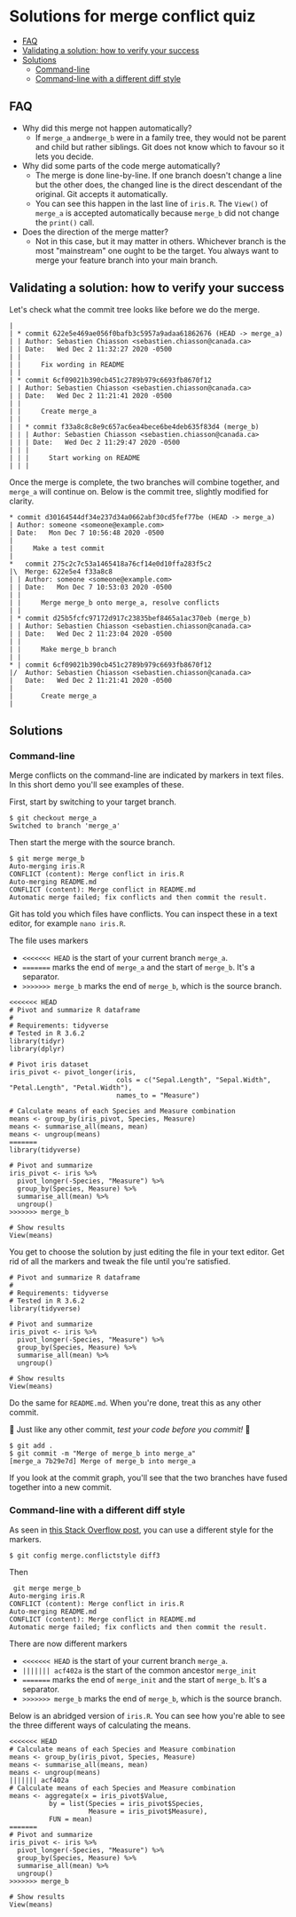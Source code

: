 # Solutions for merge conflict quiz <!-- omit in toc -->

- [FAQ](#faq)
- [Validating a solution: how to verify your success](#validating-a-solution-how-to-verify-your-success)
- [Solutions](#solutions)
  - [Command-line](#command-line)
  - [Command-line with a different diff style](#command-line-with-a-different-diff-style)

## FAQ

  * Why did this merge not happen automatically?
    * If `merge_a` and`merge_b` were in a family tree, they would not be parent and child but rather siblings. Git does not know which to favour so it lets you decide.
  * Why did some parts of the code merge automatically?
    * The merge is done line-by-line. If one branch doesn't change a line but the other does, the changed line is the direct descendant of the original. Git accepts it automatically.
    * You can see this happen in the last line of `iris.R`. The `View()` of `merge_a` is accepted automatically because `merge_b` did not change the `print()` call.
  * Does the direction of the merge matter?
    * Not in this case, but it may matter in others. Whichever branch is the most "mainstream" one ought to be the target. You always want to merge your feature branch into your main branch.

## Validating a solution: how to verify your success

Let's check what the commit tree looks like before we do the merge.

```console
|   
| * commit 622e5e469ae056f0bafb3c5957a9adaa61862676 (HEAD -> merge_a)
| | Author: Sebastien Chiasson <sebastien.chiasson@canada.ca>
| | Date:   Wed Dec 2 11:32:27 2020 -0500
| | 
| |     Fix wording in README
| | 
| * commit 6cf09021b390cb451c2789b979c6693fb8670f12
| | Author: Sebastien Chiasson <sebastien.chiasson@canada.ca>
| | Date:   Wed Dec 2 11:21:41 2020 -0500
| | 
| |     Create merge_a
| |   
| | * commit f33a8c8c8e9c657ac6ea4bece6be4deb635f83d4 (merge_b)
| | | Author: Sebastien Chiasson <sebastien.chiasson@canada.ca>
| | | Date:   Wed Dec 2 11:29:47 2020 -0500
| | | 
| | |     Start working on README
| | | 
```

Once the merge is complete, the two branches will combine together, and `merge_a` will continue on. Below is the commit tree, slightly modified for clarity.

```console
* commit d30164544df34e237d34a0662abf30cd5fef77be (HEAD -> merge_a)
| Author: someone <someone@example.com>
| Date:   Mon Dec 7 10:56:48 2020 -0500
| 
|     Make a test commit
| 
*   commit 275c2c7c53a1465418a76cf14e0d10ffa283f5c2
|\  Merge: 622e5e4 f33a8c8
| | Author: someone <someone@example.com>
| | Date:   Mon Dec 7 10:53:03 2020 -0500
| | 
| |     Merge merge_b onto merge_a, resolve conflicts
| | 
| * commit d25b5fcfc97172d917c23835bef8465a1ac370eb (merge_b)
| | Author: Sebastien Chiasson <sebastien.chiasson@canada.ca>
| | Date:   Wed Dec 2 11:23:04 2020 -0500
| | 
| |     Make merge_b branch
| | 
* | commit 6cf09021b390cb451c2789b979c6693fb8670f12
|/  Author: Sebastien Chiasson <sebastien.chiasson@canada.ca>
|   Date:   Wed Dec 2 11:21:41 2020 -0500
|   
|       Create merge_a
| 
```
## Solutions

### Command-line

Merge conflicts on the command-line are indicated by markers in text files. In this short demo you'll see examples of these.

First, start by switching to your target branch.

```console
$ git checkout merge_a
Switched to branch 'merge_a'
```

Then start the merge with the source branch.

```console
$ git merge merge_b
Auto-merging iris.R
CONFLICT (content): Merge conflict in iris.R
Auto-merging README.md
CONFLICT (content): Merge conflict in README.md
Automatic merge failed; fix conflicts and then commit the result.
```

Git has told you which files have conflicts. You can inspect these in a text editor, for example `nano iris.R`.

The file uses markers
  * `<<<<<<< HEAD` is the start of your current branch `merge_a`.
  * `=======` marks the end of `merge_a` and the start of `merge_b`. It's a separator.
  * `>>>>>>> merge_b` marks the end of `merge_b`, which is the source branch.

```
<<<<<<< HEAD
# Pivot and summarize R dataframe
#
# Requirements: tidyverse
# Tested in R 3.6.2
library(tidyr)
library(dplyr)

# Pivot iris dataset
iris_pivot <- pivot_longer(iris,
                           cols = c("Sepal.Length", "Sepal.Width", "Petal.Length", "Petal.Width"),
                           names_to = "Measure")

# Calculate means of each Species and Measure combination
means <- group_by(iris_pivot, Species, Measure)
means <- summarise_all(means, mean)
means <- ungroup(means)
=======
library(tidyverse)

# Pivot and summarize
iris_pivot <- iris %>%
  pivot_longer(-Species, "Measure") %>%
  group_by(Species, Measure) %>%
  summarise_all(mean) %>%
  ungroup()
>>>>>>> merge_b

# Show results
View(means)
```

You get to choose the solution by just editing the file in your text editor. Get rid of all the markers and tweak the file until you're satisfied.

```
# Pivot and summarize R dataframe
#
# Requirements: tidyverse
# Tested in R 3.6.2
library(tidyverse)

# Pivot and summarize
iris_pivot <- iris %>%
  pivot_longer(-Species, "Measure") %>%
  group_by(Species, Measure) %>%
  summarise_all(mean) %>%
  ungroup()

# Show results
View(means)
```

Do the same for `README.md`. When you're done, treat this as any other commit.

:rotating_light: Just like any other commit, *test your code before you commit!* :rotating_light:

```console
$ git add .
$ git commit -m "Merge of merge_b into merge_a"
[merge_a 7b29e7d] Merge of merge_b into merge_a
```

If you look at the commit graph, you'll see that the two branches have fused together into a new commit.

### Command-line with a different diff style

As seen in [this Stack Overflow post](https://stackoverflow.com/questions/161813/how-to-resolve-merge-conflicts-in-git-repository/7589612#7589612), you can use a different style for the markers.

```console
$ git config merge.conflictstyle diff3
```

Then

```console
 git merge merge_b
Auto-merging iris.R
CONFLICT (content): Merge conflict in iris.R
Auto-merging README.md
CONFLICT (content): Merge conflict in README.md
Automatic merge failed; fix conflicts and then commit the result.
```

There are now different markers
  * `<<<<<<< HEAD` is the start of your current branch `merge_a`.
  * `||||||| acf402a` is the start of the common ancestor `merge_init`
  * `=======` marks the end of `merge_init` and the start of `merge_b`. It's a separator.
  * `>>>>>>> merge_b` marks the end of `merge_b`, which is the source branch.

Below is an abridged version of `iris.R`. You can see how you're able to see the three different ways of calculating the means.

```
<<<<<<< HEAD
# Calculate means of each Species and Measure combination
means <- group_by(iris_pivot, Species, Measure)
means <- summarise_all(means, mean)
means <- ungroup(means)
||||||| acf402a
# Calculate means of each Species and Measure combination
means <- aggregate(x = iris_pivot$Value,
          by = list(Species = iris_pivot$Species,
                    Measure = iris_pivot$Measure),
          FUN = mean)
=======
# Pivot and summarize
iris_pivot <- iris %>%
  pivot_longer(-Species, "Measure") %>%
  group_by(Species, Measure) %>%
  summarise_all(mean) %>%
  ungroup()
>>>>>>> merge_b

# Show results
View(means)
```